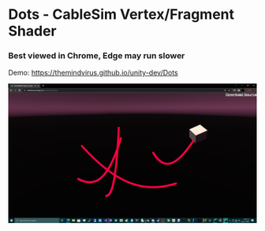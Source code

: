 # Dots - CableSim Vertex/Fragment Shader

### Best viewed in Chrome, Edge may run slower
Demo: https://themindvirus.github.io/unity-dev/Dots

![screenshot](/Dots/cablesim.png)